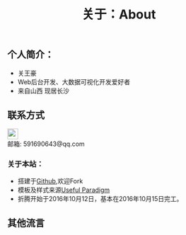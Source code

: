 ﻿---
layout: default
title: "关于：About"
---

## 个人简介：

* 关王豪
* Web后台开发、大数据可视化开发爱好者
* 来自山西 现居长沙

## 联系方式

<p class="contact">
 <a href="https://github.com/wanghaoguan" title="Github联系我"><img src="http://www.github.com/favicon.ico" width="24" height="24" style="display:inline-block;vertical-align:middle"></a><br/>
邮箱: 591690643@qq.com 
</p>

### 关于本站：

* 搭建于[Github](https://github.com/wanghaoguan/wanghaoguan.github.io),欢迎Fork
* 模板及样式来源[Useful Paradigm](http://usefulparadigm.com/)
* 折腾开始于2016年10月12日，基本在2016年10月15日完工。

## 其他流言

